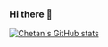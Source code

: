 ### Hi there 👋

<!--
**ChetanKaushik702/ChetanKaushik702** is a ✨ _special_ ✨ repository because its `README.md` (this file) appears on your GitHub profile.

Here are some ideas to get you started:

- 🔭 I’m currently working on ...
- 🌱 I’m currently learning ...
- 👯 I’m looking to collaborate on ...
- 🤔 I’m looking for help with ...
- 💬 Ask me about ...
- 📫 How to reach me: ...
- 😄 Pronouns: ...
- ⚡ Fun fact: ...
-->
[![Chetan's GitHub stats](https://github-readme-stats.vercel.app/api?username=ChetanKaushik702&theme=radical&show_icons=true)](https://github.com/ChetanKaushik702/github-readme-stats)
